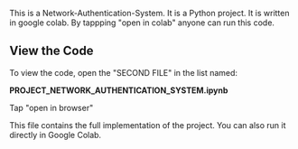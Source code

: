 This is a Network-Authentication-System.
It is a Python project.
It is written in google colab.
By tappping "open in colab" anyone can run this code. 

## View the Code

To view the code, open the "SECOND FILE" in the list named:

**PROJECT_NETWORK_AUTHENTICATION_SYSTEM.ipynb**

Tap "open in browser"

This file contains the full implementation of the project. You can also run it directly in Google Colab.

